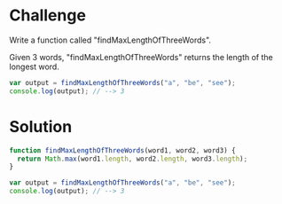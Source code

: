 # Challenge

Write a function called "findMaxLengthOfThreeWords".

Given 3 words, "findMaxLengthOfThreeWords" returns the length of the longest word.

```javascript
var output = findMaxLengthOfThreeWords("a", "be", "see");
console.log(output); // --> 3
```

# Solution

```javascript
function findMaxLengthOfThreeWords(word1, word2, word3) {
  return Math.max(word1.length, word2.length, word3.length);
}

var output = findMaxLengthOfThreeWords("a", "be", "see");
console.log(output); // --> 3
```
